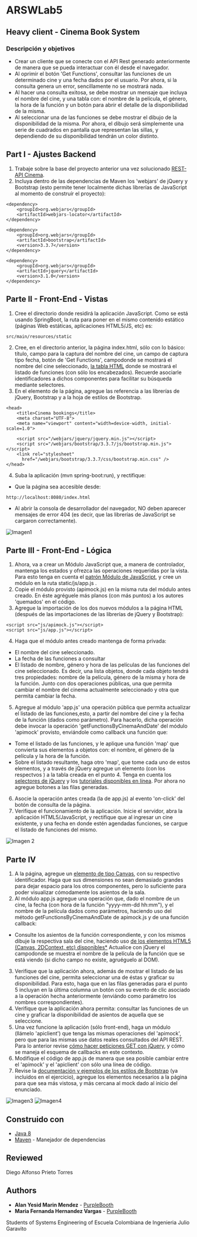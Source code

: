 # ARSWLab5

## Heavy client - Cinema Book System

### Descripción y objetivos

- Crear un cliente que se conecte con el API Rest generado anteriormente de manera que se pueda interactuar con él desde el navegador.
- Al oprimir el botón 'Get Functions', consultar las funciones de un determinado cine y una fecha dados por el usuario. Por ahora, si la consulta genera un error, sencillamente no se mostrará nada.
- Al hacer una consulta exitosa, se debe mostrar un mensaje que incluya el nombre del cine, y una tabla con: el nombre de la película, el género, la hora de la función y un botón para abrir el detalle de la disponibilidad de la misma.
- Al seleccionar una de las funciones se debe mostrar el dibujo de la disponibilidad de la misma. Por ahora, el dibujo será simplemente una serie de cuadrados en pantalla que representan las sillas, y dependiendo de su disponibilidad tendrán un color distinto.

## Part I - Ajustes Backend

1. Trabaje sobre la base del proyecto anterior una vez solucionado [REST-API Cinema](https://github.com/mariahv9/ARSWLab4).
2. Incluya dentro de las dependencias de Maven los 'webjars' de jQuery y Bootstrap (esto permite tener localmente dichas librerías de JavaScript al momento de construír el proyecto):

```
<dependency>
    <groupId>org.webjars</groupId>
    <artifactId>webjars-locator</artifactId>
</dependency>

<dependency>
    <groupId>org.webjars</groupId>
    <artifactId>bootstrap</artifactId>
    <version>3.3.7</version>
</dependency>

<dependency>
    <groupId>org.webjars</groupId>
    <artifactId>jquery</artifactId>
    <version>3.1.0</version>
</dependency>  

```

## Parte II - Front-End - Vistas

1. Cree el directorio donde residirá la aplicación JavaScript. Como se está usando SpringBoot, la ruta para poner en el mismo contenido estático (páginas Web estáticas, aplicaciones HTML5/JS, etc) es:

```
src/main/resources/static
```

2. Cree, en el directorio anterior, la página index.html, sólo con lo básico: título, campo para la captura del nombre del cine, un campo de captura tipo fecha, botón de 'Get Functions', campodonde se mostrará el nombre del cine seleccionado, [la tabla HTML](https://www.w3schools.com/html/html_tables.asp) donde se mostrará el listado de funciones (con sólo los encabezados). Recuerde asociarle identificadores a dichos componentes para facilitar su búsqueda mediante selectores.
3. En el elemento <head> de la página, agregue las referencia a las librerías de jQuery, Bootstrap y a la hoja de estilos de Bootstrap.
  
```
<head>
    <title>Cinema bookings</title>
    <meta charset="UTF-8">
    <meta name="viewport" content="width=device-width, initial-scale=1.0">

    <script src="/webjars/jquery/jquery.min.js"></script>
    <script src="/webjars/bootstrap/3.3.7/js/bootstrap.min.js"></script>
    <link rel="stylesheet"
      href="/webjars/bootstrap/3.3.7/css/bootstrap.min.css" />
</head>
```

4. Suba la aplicación (mvn spring-boot:run), y rectifique:
- Que la página sea accesible desde:

```
http://localhost:8080/index.html
```

- Al abrir la consola de desarrollador del navegador, NO deben aparecer mensajes de error 404 (es decir, que las librerías de JavaScript se cargaron correctamente).

![Imagen1](https://github.com/mariahv9/ARSWLab5/blob/master/CINEMA%20II/img/Front1.png)

## Parte III - Front-End - Lógica

1. Ahora, va a crear un Módulo JavaScript que, a manera de controlador, mantenga los estados y ofrezca las operaciones requeridas por la vista. Para esto tenga en cuenta el [patrón Módulo de JavaScript](https://toddmotto.com/mastering-the-module-pattern/), y cree un módulo en la ruta static/js/app.js .
2. Copie el módulo provisto (apimock.js) en la misma ruta del módulo antes creado. En éste agréguele más planos (con más puntos) a los autores 'quemados' en el código.
3. Agregue la importación de los dos nuevos módulos a la página HTML (después de las importaciones de las librerías de jQuery y Bootstrap):

```
<script src="js/apimock.js"></script>
<script src="js/app.js"></script>
```

4. Haga que el módulo antes creado mantenga de forma privada:
- El nombre del cine seleccionado.
- La fecha de las funciones a consultar
- El listado de nombre, género y hora de las películas de las funciones del cine seleccionado. Es decir, una lista objetos, donde cada objeto tendrá tres propiedades: nombre de la película, género de la misma y hora de la función.
Junto con dos operaciones públicas, una que permita cambiar el nombre del cinema actualmente seleccionado y otra que permita cambiar la fecha.
5. Agregue al módulo 'app.js' una operación pública que permita actualizar el listado de las funciones,esto, a partir del nombre del cine y la fecha de la función (dados como parámetro). Para hacerlo, dicha operación debe invocar la operación 'getFunctionsByCinemaAndDate' del módulo 'apimock' provisto, enviándole como callback una función que:
- Tome el listado de las funciones, y le aplique una función 'map' que convierta sus elementos a objetos con: el nombre, el género de la película y la hora de la función.
- Sobre el listado resultante, haga otro 'map', que tome cada uno de estos elementos, y a través de jQuery agregue un elemento <tr> (con los respectvos <td>) a la tabla creada en el punto 4. Tenga en cuenta los [selectores de jQuery](https://www.w3schools.com/JQuery/jquery_ref_selectors.asp) y los [tutoriales disponibles en línea](https://www.tutorialrepublic.com/codelab.php?topic=faq&file=jquery-append-and-remove-table-row-dynamically). Por ahora no agregue botones a las filas generadas.
6. Asocie la operación antes creada (la de app.js) al evento 'on-click' del botón de consulta de la página.
7. Verifique el funcionamiento de la aplicación. Inicie el servidor, abra la aplicación HTML5/JavaScript, y rectifique que al ingresar un cine existente, y una fecha en donde estén agendadas funciones, se cargue el listado de funciones del mismo.
    
![Imagen 2](https://github.com/mariahv9/ARSWLab5/blob/master/CINEMA%20II/img/front2.png)
## Parte IV

1. A la página, agregue un [elemento de tipo Canvas](https://www.w3schools.com/html/html5_canvas.asp), con su respectivo identificador. Haga que sus dimensiones no sean demasiado grandes para dejar espacio para los otros componentes, pero lo suficiente para poder visualizar cómodamente los asientos de la sala.
2. Al módulo app.js agregue una operación que, dado el nombre de un cine, la fecha (con hora de la función "yyyy-mm-dd hh:mm"), y el nombre de la película dados como parámetros, haciendo uso del método getFunctionsByCinemaAndDate de apimock.js y de una función callback:
- Consulte los asientos de la función correspondiente, y con los mismos dibuje la respectiva sala del cine, haciendo uso [de los elementos HTML5 (Canvas, 2DContext, etc) disponibles*](https://www.w3schools.com/tags/tryit.asp?filename=tryhtml5_canvas_fillstyle) Actualice con jQuery el campodonde se muestra el nombre de la película de la función que se está viendo (si dicho campo no existe, agruéguelo al DOM).
3. Verifique que la aplicación ahora, además de mostrar el listado de las funciones del cine, permita seleccionar una de éstas y graficar su disponibilidad. Para esto, haga que en las filas generadas para el punto 5 incluyan en la última columna un botón con su evento de clic asociado a la operación hecha anteriormente (enviándo como parámetro los nombres correspondientes).
4. Verifique que la aplicación ahora permita: consultar las funciones de un cine y graficar la disponibilidad de asientos de aquella que se seleccione.
5. Una vez funcione la aplicación (sólo front-end), haga un módulo (llámelo 'apiclient') que tenga las mismas operaciones del 'apimock', pero que para las mismas use datos reales consultados del API REST. Para lo anterior revise [cómo hacer peticiones GET con jQuery](https://api.jquery.com/jquery.get/), y cómo se maneja el esquema de callbacks en este contexto.
6. Modifique el código de app.js de manera que sea posible cambiar entre el 'apimock' y el 'apiclient' con sólo una línea de código.
7. Revise la [documentación y ejemplos de los estilos de Bootstrap](https://v4-alpha.getbootstrap.com/examples/) (ya incluidos en el ejercicio), agregue los elementos necesarios a la página para que sea más vistosa, y más cercana al mock dado al inicio del enunciado.

![Imagen3](https://github.com/mariahv9/ARSWLab5/blob/master/CINEMA%20II/img/front3.png)
![Imagen4](https://github.com/mariahv9/ARSWLab5/blob/master/CINEMA%20II/img/front4.png)

## Construido con 

* [Java 8](https://www.java.com/es/about/whatis_java.jsp)
* [Maven](https://maven.apache.org/) - Manejador de dependencias

## Reviewed

Diego Alfonso Prieto Torres

## Authors

* **Alan Yesid Marin Mendez** - [PurpleBooth](https://github.com/Elan-MarMEn)
* **Maria Fernanda Hernandez Vargas** - [PurpleBooth](https://github.com/mariahv9)


Students of Systems Engineering of Escuela Colombiana de Ingenieria Julio Garavito 

